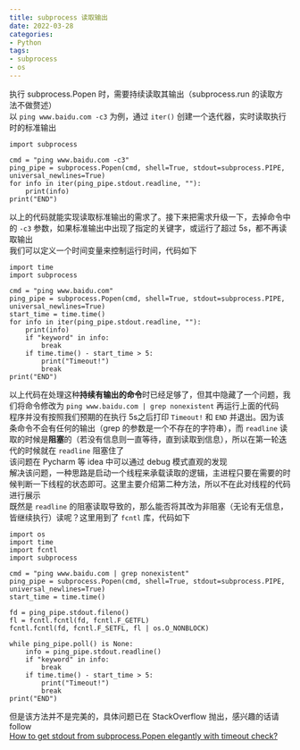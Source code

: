 ```yaml
---
title: subprocess 读取输出
date: 2022-03-28
categories: 
- Python
tags:
- subprocess
- os
---
```



执行 subprocess.Popen 时，需要持续读取其输出（subprocess.run 的读取方法不做赘述）  
以 `ping www.baidu.com -c3` 为例，通过 `iter()` 创建一个迭代器，实时读取执行时的标准输出

```
import subprocess

cmd = "ping www.baidu.com -c3"
ping_pipe = subprocess.Popen(cmd, shell=True, stdout=subprocess.PIPE, universal_newlines=True)
for info in iter(ping_pipe.stdout.readline, ""):
    print(info)
print("END")
```

以上的代码就能实现读取标准输出的需求了。接下来把需求升级一下，去掉命令中的 `-c3` 参数，如果标准输出中出现了指定的关键字，或运行了超过 5s，都不再读取输出  
我们可以定义一个时间变量来控制运行时间，代码如下

```
import time
import subprocess

cmd = "ping www.baidu.com"
ping_pipe = subprocess.Popen(cmd, shell=True, stdout=subprocess.PIPE, universal_newlines=True)
start_time = time.time()
for info in iter(ping_pipe.stdout.readline, ""):
    print(info)
    if "keyword" in info:
        break
    if time.time() - start_time > 5:
        print("Timeout!")
        break
print("END")
```

以上代码在处理这种**持续有输出的命令**时已经足够了，但其中隐藏了一个问题，我们将命令修改为 `ping www.baidu.com | grep nonexistent` 再运行上面的代码  
程序并没有按照我们预期的在执行 5s之后打印 `Timeout!` 和 `END` 并退出。因为该条命令不会有任何的输出（grep 的参数是一个不存在的字符串），而 `readline` 读取的时候是**阻塞**的（若没有信息则一直等待，直到读取到信息），所以在第一轮迭代的时候就在 `readline` 阻塞住了  
该问题在 Pycharm 等 idea 中可以通过 debug 模式直观的发现  
解决该问题，一种思路是启动一个线程来承载读取的逻辑，主进程只要在需要的时候判断一下线程的状态即可。这里主要介绍第二种方法，所以不在此对线程的代码进行展示  
既然是 `readline` 的阻塞读取导致的，那么能否将其改为非阻塞（无论有无信息，皆继续执行）读呢？这里用到了 `fcntl` 库，代码如下

```
import os
import time
import fcntl
import subprocess

cmd = "ping www.baidu.com | grep nonexistent"
ping_pipe = subprocess.Popen(cmd, shell=True, stdout=subprocess.PIPE, universal_newlines=True)
start_time = time.time()

fd = ping_pipe.stdout.fileno()
fl = fcntl.fcntl(fd, fcntl.F_GETFL)
fcntl.fcntl(fd, fcntl.F_SETFL, fl | os.O_NONBLOCK)

while ping_pipe.poll() is None:
    info = ping_pipe.stdout.readline()
    if "keyword" in info:
        break
    if time.time() - start_time > 5:
        print("Timeout!")
        break
print("END")
```

但是该方法并不是完美的，具体问题已在 StackOverflow 抛出，感兴趣的话请 follow  
[How to get stdout from subprocess.Popen elegantly with timeout check?](https://stackoverflow.com/questions/71644398/how-to-get-stdout-from-subprocess-popen-elegantly-with-timeout-check)

